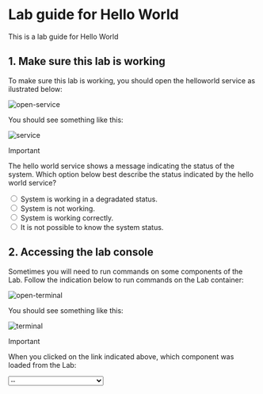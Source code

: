 # Lab guide for Hello World

This is a lab guide for Hello World

## 1. Make sure this lab is working

To make sure this lab is working, you should open the helloworld service as ilustrated below:

![open-service](https://raw.githubusercontent.com/hackinsdn/labs/refs/heads/main/lab00-helloworld/images/helloworld-open-service.png)

You should see something like this:

![service](https://raw.githubusercontent.com/hackinsdn/labs/refs/heads/main/lab00-helloworld/images/helloworld-service.png)

> [!IMPORTANT]  
> The hello world service shows a message indicating the status of the system. Which option below best describe the status indicated by the hello world service?
>
> <input type="radio" name="answer_helloworld_q1" id="id1" value="system-degradated" /> <label for="id1">System is working in a degradated status.</label><br>
> <input type="radio" name="answer_helloworld_q1" id="id2" value="system-not-working" /> <label for="id2">System is not working.</label><br>
> <input type="radio" name="answer_helloworld_q1" id="id3" value="system-working" /> <label for="id3">System is working correctly.</label><br>
> <input type="radio" name="answer_helloworld_q1" id="id4" value="system-unknow" /> <label for="id4">It is not possible to know the system status.</label><br>

## 2. Accessing the lab console

Sometimes you will need to run commands on some components of the Lab. Follow the indication below to run commands on the Lab container:

![open-terminal](https://raw.githubusercontent.com/hackinsdn/labs/refs/heads/main/lab00-helloworld/images/helloworld-open-term.png)

You should see something like this:

![terminal](https://raw.githubusercontent.com/hackinsdn/labs/refs/heads/main/lab00-helloworld/images/helloworld-terminal.png)

> [!IMPORTANT]  
> When you clicked on the link indicated above, which component was loaded from the Lab:
>
> <select name="answer_helloworld_q2">
>  <option value="">--</option>
>  <option>The Kubernetes cluster</option>
>  <option>The terminal of the container</option>
>  <option>Nothing was opened</option>
>  <option>All options are correct</option>
> </select>
